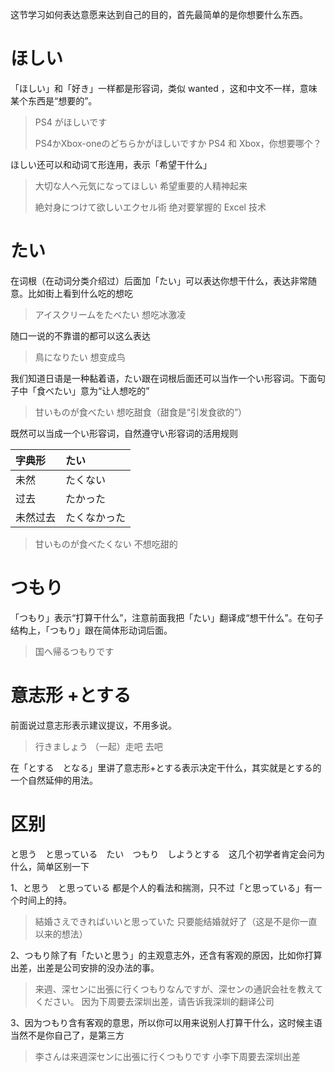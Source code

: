 这节学习如何表达意愿来达到自己的目的，首先最简单的是你想要什么东西。

# ほしい

「ほしい」和「好き」一样都是形容词，类似 wanted ，这和中文不一样，意味某个东西是“想要的”。

> PS4 がほしいです
> 
> PS4かXbox-oneのどちらかがほしいですか
> PS4 和 Xbox，你想要哪个？

ほしい还可以和动词て形连用，表示「希望干什么」

> 大切な人へ元気になってほしい
> 希望重要的人精神起来
>
> 絶対身につけて欲しいエクセル術
> 绝对要掌握的 Excel 技术

# たい

在词根（在动词分类介绍过）后面加「たい」可以表达你想干什么，表达非常随意。比如街上看到什么吃的想吃

> アイスクリームをたべたい
> 想吃冰激凌

随口一说的不靠谱的都可以这么表达

> 鳥になりたい
> 想变成鸟

我们知道日语是一种黏着语，たい跟在词根后面还可以当作一个い形容词。下面句子中「食べたい」意为“让人想吃的”

> 甘いものが食べたい
> 想吃甜食（甜食是“引发食欲的”）

既然可以当成一个い形容词，自然遵守い形容词的活用规则

| 字典形 | たい |
| :--- | :--- |
| 未然 | たくない |
| 过去 | たかった |
| 未然过去 | たくなかった |

> 甘いものが食べたくない
> 不想吃甜的

# つもり

「つもり」表示“打算干什么”，注意前面我把「たい」翻译成“想干什么”。在句子结构上，「つもり」跟在简体形动词后面。

> 国へ帰るつもりです

# 意志形 +とする

前面说过意志形表示建议提议，不用多说。

> 行きましょう
> （一起）走吧 去吧

在「とする　となる」里讲了意志形+とする表示决定干什么，其实就是とする的一个自然延伸的用法。

# 区别

と思う　と思っている　たい　つもり　しようとする　这几个初学者肯定会问为什么，简单区别一下

1、と思う　と思っている 都是个人的看法和揣测，只不过「と思っている」有一个时间上的持。

> 結婚さえできればいいと思っていた
> 只要能结婚就好了（这是不是你一直以来的想法）

2、つもり除了有「たいと思う」的主观意志外，还含有客观的原因，比如你打算出差，出差是公司安排的没办法的事。

> 来週、深センに出張に行くつもりなんですが、深センの通訳会社を教えてください。
> 因为下周要去深圳出差，请告诉我深圳的翻译公司

3、因为つもり含有客观的意思，所以你可以用来说别人打算干什么，这时候主语当然不是你自己了，是第三方

> 李さんは来週深センに出張に行くつもりです
> 小李下周要去深圳出差



